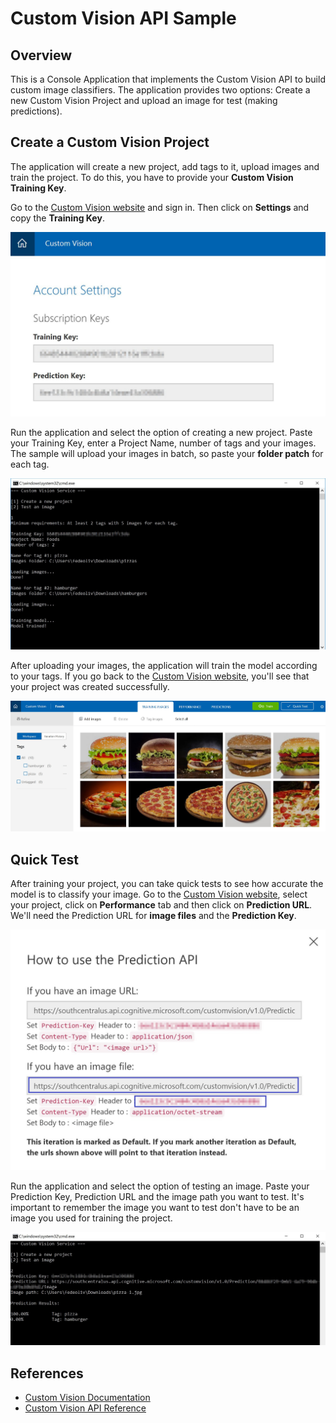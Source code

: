 # Custom Vision API Sample

## Overview

This is a Console Application that implements the Custom Vision API to build custom image classifiers. The application provides two options: Create a new Custom Vision Project and upload an image for test (making predictions).

## Create a Custom Vision Project

The application will create a new project, add tags to it, upload images and train the project. To do this, you have to provide your **Custom Vision Training Key**.

Go to the [Custom Vision website](https://customvision.ai) and sign in. Then click on **Settings** and copy the **Training Key**. 

![Custom Vision sample](../media/custom-vision/img-01.jpg)

Run the application and select the option of creating a new project. Paste your Training Key, enter a Project Name, number of tags and your images. The sample will upload your images in batch, so paste your **folder patch** for each tag.

![Custom Vision sample](../media/custom-vision/img-02.jpg)

After uploading your images, the application will train the model according to your tags. If you go back to the [Custom Vision website](https://customvision.ai), you'll see that your project was created successfully.

![Custom Vision sample](../media/custom-vision/img-03.jpg)

## Quick Test

After training your project, you can take quick tests to see how accurate the model is to classify your image. Go to the [Custom Vision website](https://customvision.ai), select your project, click on **Performance** tab and then click on **Prediction URL**. We'll need the Prediction URL for **image files** and the **Prediction Key**.

![Custom Vision sample](../media/custom-vision/img-04.jpg)

Run the application and select the option of testing an image. Paste your Prediction Key, Prediction URL and the image path you want to test. It's important to remember the image you want to test don't have to be an image you used for training the project.

![Custom Vision sample](../media/custom-vision/img-05.jpg)

## References

- [Custom Vision Documentation](https://docs.microsoft.com/en-us/azure/cognitive-services/custom-vision-service/home)
- [Custom Vision API Reference](https://southcentralus.dev.cognitive.microsoft.com/docs/services/eb68250e4e954d9bae0c2650db79c653/operations/58acd3c1ef062f0344a42814)
